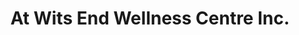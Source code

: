 ---
title: "At Wits End Wellness Centre Inc."
url: /high-prairie/at-wits-end-wellness-centre-inc/
shop: massage
---